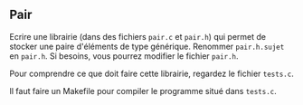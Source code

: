 ## Pair

Ecrire une librairie (dans des fichiers `pair.c` et `pair.h`) qui permet de stocker une paire d'éléments de type générique.
Renommer `pair.h.sujet` en `pair.h`. Si besoins, vous pourrez modifier le fichier `pair.h`.

Pour comprendre ce que doit faire cette librairie, regardez le fichier `tests.c`.

Il faut faire un Makefile pour compiler le programme situé dans `tests.c`.


